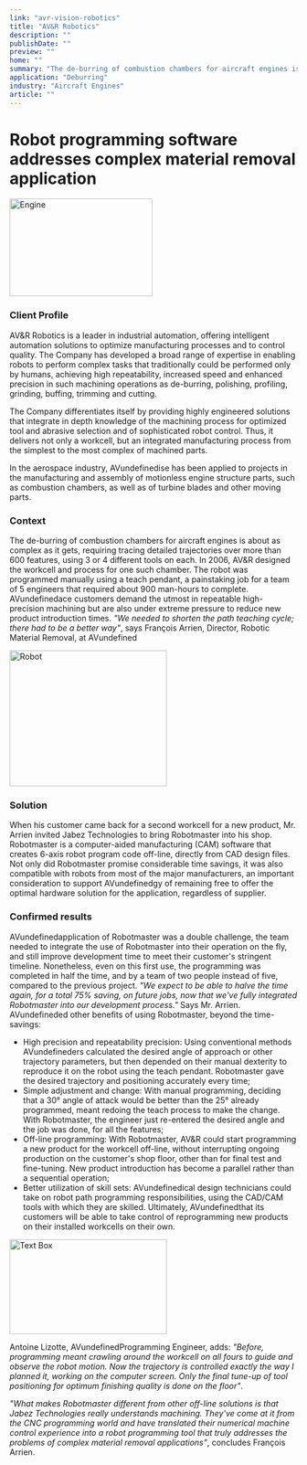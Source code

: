 ```yaml
---
link: "avr-vision-robotics"
title: "AV&R Robotics"
description: ""
publishDate: ""
preview: ""
home: ""
summary: "The de-burring of combustion chambers for aircraft engines is about as complex a machining job as it gets, requiring tracing detailed trajectories over more than 600 features, using 3 or 4 different tools on each. AV&R has developed a broad range of expertise in enabling robots to perform complex tasks such as this, achieving high repeatability, increased speed and enhanced precision. But manually programming the robot is a painstaking job. Aerospace manufacturers are under extreme pressure to reduce new product introduction times. “We needed to shorten the path teaching cycle; there had to be a better way.”"
application: "Deburring"
industry: "Aircraft Engines"
article: ""
---
```

# Robot programming software addresses complex material removal application

<img width="250" height="171" src="/assets/images/success/Complex%20Material%20Removal_files/image001.jpg" class="alignLeft" alt="Engine">

### Client Profile

AV&R Robotics is a leader in industrial automation, offering intelligent automation solutions to optimize manufacturing processes and to control quality. The Company has developed a broad range of expertise in enabling robots to perform complex tasks that traditionally could be performed only by humans, achieving high repeatability, increased speed and enhanced precision in such machining operations as de-burring, polishing, profiling, grinding, buffing, trimming and cutting.

The Company differentiates itself by providing highly engineered solutions that integrate in depth knowledge of the machining process for optimized tool and abrasive selection and of sophisticated robot control. Thus, it delivers not only a workcell, but an integrated manufacturing process from the simplest to the most complex of machined parts.

In the aerospace industry, AVundefinedise has been applied to projects in the manufacturing and assembly of motionless engine structure parts, such as combustion chambers, as well as of turbine blades and other moving parts.

### Context

The de-burring of combustion chambers for aircraft engines is about as complex as it gets, requiring tracing detailed trajectories over more than 600 features, using 3 or 4 different tools on each. In 2006, AV&R designed the workcell and process for one such chamber. The robot was programmed manually using a teach pendant, a painstaking job for a team of 5 engineers that required about 900 man-hours to complete. AVundefinedace customers demand the utmost in repeatable high-precision machining but are also under extreme pressure to reduce new product introduction times. *"We needed to shorten the path teaching cycle; there had to be a better way"*, says François Arrien, Director, Robotic Material Removal, at AVundefined

<img width="275" height="238" src="/assets/images/success/Complex%20Material%20Removal_files/image002.jpg" class="alignLeft" alt="Robot">

### Solution

When his customer came back for a second workcell for a new product, Mr. Arrien invited Jabez Technologies to bring Robotmaster into his shop. Robotmaster is a computer-aided manufacturing (CAM) software that creates 6-axis robot program code off-line, directly from CAD design files. Not only did Robotmaster promise considerable time savings, it was also compatible with robots from most of the major manufacturers, an important consideration to support AVundefinedgy of remaining free to offer the optimal hardware solution for the application, regardless of supplier.

### Confirmed results

AVundefinedapplication of Robotmaster was a double challenge, the team needed to integrate the use of Robotmaster into their operation on the fly, and still improve development time to meet their customer's stringent timeline. Nonetheless, even on this first use, the programming was completed in half the time, and by a team of two people instead of five, compared to the previous project. *"We expect to be able to halve the time again, for a total 75% saving, on future jobs, now that we've fully integrated Robotmaster into our development process."* Says Mr. Arrien. AVundefineded other benefits of using Robotmaster, beyond the time-savings:

* High precision and repeatability precision: Using conventional methods AVundefineders calculated the desired angle of approach or other trajectory parameters, but then depended on their manual dexterity to reproduce it on the robot using the teach pendant. Robotmaster gave the desired trajectory and positioning accurately every time;
* Simple adjustment and change: With manual programming, deciding that a 30° angle of attack would be better than the 25° already programmed, meant redoing the teach process to make the change. With Robotmaster, the engineer just re-entered the desired angle and the job was done, for all the features;
* Off-line programming: With Robotmaster, AV&R could start programming a new product for the workcell off-line, without interrupting ongoing production on the customer's shop floor, other than for final test and fine-tuning. New product introduction has become a parallel rather than a sequential operation;
* Better utilization of skill sets: AVundefinedical design technicians could take on robot path programming responsibilities, using the CAD/CAM tools with which they are skilled. Ultimately, AVundefinedthat its customers will be able to take control of reprogramming new products on their installed workcells on their own.

<img width="275" height="166" src="/assets/images/success/Complex%20Material%20Removal_files/image003.jpg" alt="Text Box" class="alignLeft">

Antoine Lizotte, AVundefinedProgramming Engineer, adds: *"Before, programming meant crawling around the workcell on all fours to guide and observe the robot motion. Now the trajectory is controlled exactly the way I planned it, working on the computer screen. Only the final tune-up of tool positioning for optimum finishing quality is done on the floor"*.

*"What makes Robotmaster different from other off-line solutions is that Jabez Technologies really understands machining. They've come at it from the CNC programming world and have translated their numerical machine control experience into a robot programming tool that truly addresses the problems of complex material removal applications"*, concludes François Arrien.